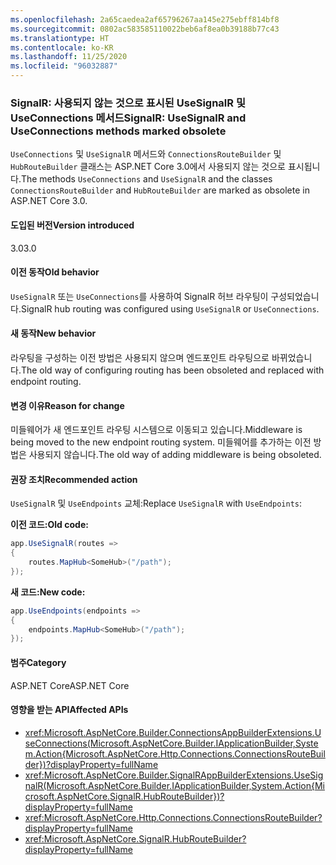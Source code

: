 ```yaml
---
ms.openlocfilehash: 2a65caedea2af65796267aa145e275ebff814bf8
ms.sourcegitcommit: 0802ac583585110022beb6af8ea0b39188b77c43
ms.translationtype: HT
ms.contentlocale: ko-KR
ms.lasthandoff: 11/25/2020
ms.locfileid: "96032887"
---
```

### <a name="signalr-usesignalr-and-useconnections-methods-marked-obsolete"></a><span data-ttu-id="5a45c-101">SignalR: 사용되지 않는 것으로 표시된 UseSignalR 및 UseConnections 메서드</span><span class="sxs-lookup"><span data-stu-id="5a45c-101">SignalR: UseSignalR and UseConnections methods marked obsolete</span></span>

<span data-ttu-id="5a45c-102">`UseConnections` 및 `UseSignalR` 메서드와 `ConnectionsRouteBuilder` 및 `HubRouteBuilder` 클래스는 ASP.NET Core 3.0에서 사용되지 않는 것으로 표시됩니다.</span><span class="sxs-lookup"><span data-stu-id="5a45c-102">The methods `UseConnections` and `UseSignalR` and the classes `ConnectionsRouteBuilder` and `HubRouteBuilder` are marked as obsolete in ASP.NET Core 3.0.</span></span>

#### <a name="version-introduced"></a><span data-ttu-id="5a45c-103">도입된 버전</span><span class="sxs-lookup"><span data-stu-id="5a45c-103">Version introduced</span></span>

<span data-ttu-id="5a45c-104">3.0</span><span class="sxs-lookup"><span data-stu-id="5a45c-104">3.0</span></span>

#### <a name="old-behavior"></a><span data-ttu-id="5a45c-105">이전 동작</span><span class="sxs-lookup"><span data-stu-id="5a45c-105">Old behavior</span></span>

<span data-ttu-id="5a45c-106">`UseSignalR` 또는 `UseConnections`를 사용하여 SignalR 허브 라우팅이 구성되었습니다.</span><span class="sxs-lookup"><span data-stu-id="5a45c-106">SignalR hub routing was configured using `UseSignalR` or `UseConnections`.</span></span>

#### <a name="new-behavior"></a><span data-ttu-id="5a45c-107">새 동작</span><span class="sxs-lookup"><span data-stu-id="5a45c-107">New behavior</span></span>

<span data-ttu-id="5a45c-108">라우팅을 구성하는 이전 방법은 사용되지 않으며 엔드포인트 라우팅으로 바뀌었습니다.</span><span class="sxs-lookup"><span data-stu-id="5a45c-108">The old way of configuring routing has been obsoleted and replaced with endpoint routing.</span></span>

#### <a name="reason-for-change"></a><span data-ttu-id="5a45c-109">변경 이유</span><span class="sxs-lookup"><span data-stu-id="5a45c-109">Reason for change</span></span>

<span data-ttu-id="5a45c-110">미들웨어가 새 엔드포인트 라우팅 시스템으로 이동되고 있습니다.</span><span class="sxs-lookup"><span data-stu-id="5a45c-110">Middleware is being moved to the new endpoint routing system.</span></span> <span data-ttu-id="5a45c-111">미들웨어를 추가하는 이전 방법은 사용되지 않습니다.</span><span class="sxs-lookup"><span data-stu-id="5a45c-111">The old way of adding middleware is being obsoleted.</span></span>

#### <a name="recommended-action"></a><span data-ttu-id="5a45c-112">권장 조치</span><span class="sxs-lookup"><span data-stu-id="5a45c-112">Recommended action</span></span>

<span data-ttu-id="5a45c-113">`UseSignalR` 및 `UseEndpoints` 교체:</span><span class="sxs-lookup"><span data-stu-id="5a45c-113">Replace `UseSignalR` with `UseEndpoints`:</span></span>

<span data-ttu-id="5a45c-114">**이전 코드:**</span><span class="sxs-lookup"><span data-stu-id="5a45c-114">**Old code:**</span></span>

```csharp
app.UseSignalR(routes =>
{
    routes.MapHub<SomeHub>("/path");
});
```

<span data-ttu-id="5a45c-115">**새 코드:**</span><span class="sxs-lookup"><span data-stu-id="5a45c-115">**New code:**</span></span>

```csharp
app.UseEndpoints(endpoints =>
{
    endpoints.MapHub<SomeHub>("/path");
});
```

#### <a name="category"></a><span data-ttu-id="5a45c-116">범주</span><span class="sxs-lookup"><span data-stu-id="5a45c-116">Category</span></span>

<span data-ttu-id="5a45c-117">ASP.NET Core</span><span class="sxs-lookup"><span data-stu-id="5a45c-117">ASP.NET Core</span></span>

#### <a name="affected-apis"></a><span data-ttu-id="5a45c-118">영향을 받는 API</span><span class="sxs-lookup"><span data-stu-id="5a45c-118">Affected APIs</span></span>

- <xref:Microsoft.AspNetCore.Builder.ConnectionsAppBuilderExtensions.UseConnections(Microsoft.AspNetCore.Builder.IApplicationBuilder,System.Action{Microsoft.AspNetCore.Http.Connections.ConnectionsRouteBuilder})?displayProperty=fullName>
- <xref:Microsoft.AspNetCore.Builder.SignalRAppBuilderExtensions.UseSignalR(Microsoft.AspNetCore.Builder.IApplicationBuilder,System.Action{Microsoft.AspNetCore.SignalR.HubRouteBuilder})?displayProperty=fullName>
- <xref:Microsoft.AspNetCore.Http.Connections.ConnectionsRouteBuilder?displayProperty=fullName>
- <xref:Microsoft.AspNetCore.SignalR.HubRouteBuilder?displayProperty=fullName>

<!-- 

#### Affected APIs

- `M:Microsoft.AspNetCore.Builder.ConnectionsAppBuilderExtensions.UseConnections(Microsoft.AspNetCore.Builder.IApplicationBuilder,System.Action{Microsoft.AspNetCore.Http.Connections.ConnectionsRouteBuilder})`
- `M:Microsoft.AspNetCore.Builder.SignalRAppBuilderExtensions.UseSignalR(Microsoft.AspNetCore.Builder.IApplicationBuilder,System.Action{Microsoft.AspNetCore.SignalR.HubRouteBuilder})`
- `T:Microsoft.AspNetCore.Http.Connections.ConnectionsRouteBuilder`
- `T:Microsoft.AspNetCore.SignalR.HubRouteBuilder`

-->
